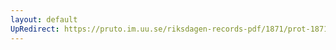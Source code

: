 ```yaml
---
layout: default
UpRedirect: https://pruto.im.uu.se/riksdagen-records-pdf/1871/prot-1871--fk--517/prot-1871--fk--517_005.pdf
---
```


